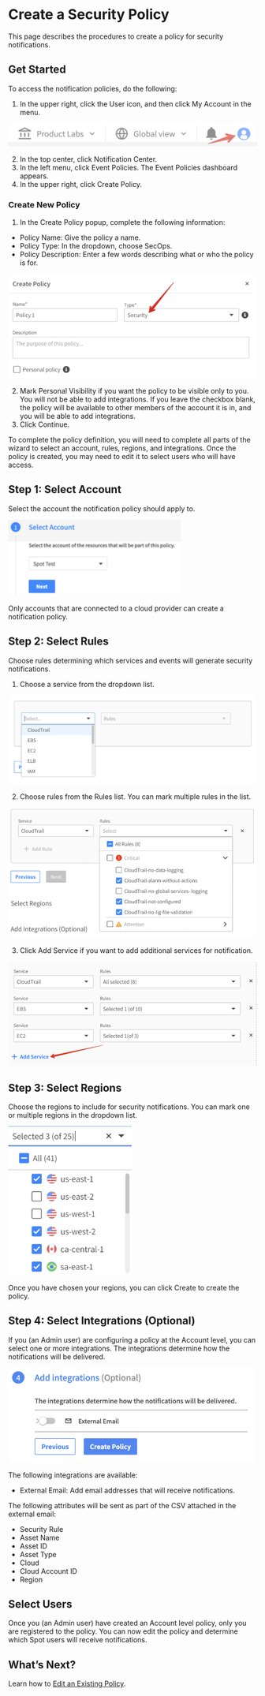 # Create a Security Policy

This page describes the procedures to create a policy for security notifications.

## Get Started

To access the notification policies, do the following:

1. In the upper right, click the User icon, and then click My Account in the menu.

<img src="/administration/_media/create-security-policy-1.png" />

2. In the top center, click Notification Center.
3. In the left menu, click Event Policies. The Event Policies dashboard appears.
4. In the upper right, click Create Policy.

### Create New Policy

1. In the Create Policy popup, complete the following information:
* Policy Name: Give the policy a name.
* Policy Type: In the dropdown, choose SecOps.
* Policy Description: Enter a few words describing what or who the policy is for.

<img src="/administration/_media/create-security-policy-2.png" />

2. Mark Personal Visibility if you want the policy to be visible only to you. You will not be able to add integrations. If you leave the checkbox blank, the policy will be available to other members of the account it is in, and you will be able to add integrations.
3. Click Continue.

To complete the policy definition, you will need to complete all parts of the wizard to select an account, rules, regions, and integrations. Once the policy is created, you may need to edit it to select users who will have access.  

## Step 1: Select Account

Select the account the notification policy should apply to.

<img src="/administration/_media/create-security-policy-3.png" width="350" />

Only accounts that are connected to a cloud provider can create a notification policy.

## Step 2: Select Rules

Choose rules determining which services and events will generate security notifications.

1.  Choose a service from the dropdown list.

<img src="/administration/_media/create-security-policy-4.png" />

2. Choose rules from the Rules list. You can mark multiple rules in the list.

<img src="/administration/_media/create-security-policy-5.png" />

3. Click Add Service if you want to add additional services for notification.

<img src="/administration/_media/create-security-policy-6.png" />

## Step 3: Select Regions

Choose the regions to include for security notifications. You can mark one or multiple regions in the dropdown list.

<img src="/administration/_media/create-security-policy-7.png" width="250" />

Once you have chosen your regions, you can click Create to create the policy.

## Step 4: Select Integrations (Optional)

If you (an Admin user) are configuring a policy at the Account level, you can select one or more integrations. The integrations determine how the notifications will be delivered.

<img src="/administration/_media/create-security-policy-8.png" width="500" />

The following integrations are available:

* External Email: Add email addresses that will receive notifications.

The following attributes will be sent as part of the CSV attached in the external email:  

* Security Rule	 
* Asset Name	 
* Asset ID	 
* Asset Type
* Cloud
* Cloud Account ID
* Region

## Select Users

Once you (an Admin user) have created an Account level policy, only you are registered to the policy. You can now edit the policy and determine which Spot users will receive notifications.

## What’s Next?

Learn how to [Edit an Existing Policy](administration/notification-center/edit-a-notification-policy).
